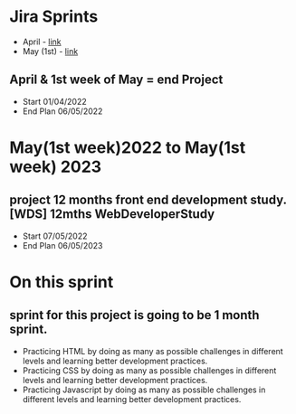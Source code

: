 

# Jira Sprints
* April  - [link](https://github.com/pittyh6/challenges-js-2022/tree/master/Sprint/April)
* May (1st) - [link](https://github.com/pittyh6/challenges-js-2022/tree/master/Sprint/May)

## April & 1st week of May = end Project
* Start 01/04/2022  
* End Plan 06/05/2022


# May(1st week)2022 to May(1st week) 2023
## project 12 months front end development study. [WDS] 12mths WebDeveloperStudy
* Start 07/05/2022 
* End Plan 06/05/2023


# On this sprint
## sprint for this project is going to be 1 month sprint. 
* Practicing HTML by doing as many as possible challenges in different levels and learning better development practices.
* Practicing CSS by doing as many as possible challenges in different levels and learning better development practices.
* Practicing Javascript by doing as many as possible challenges in different levels and learning better development practices.

